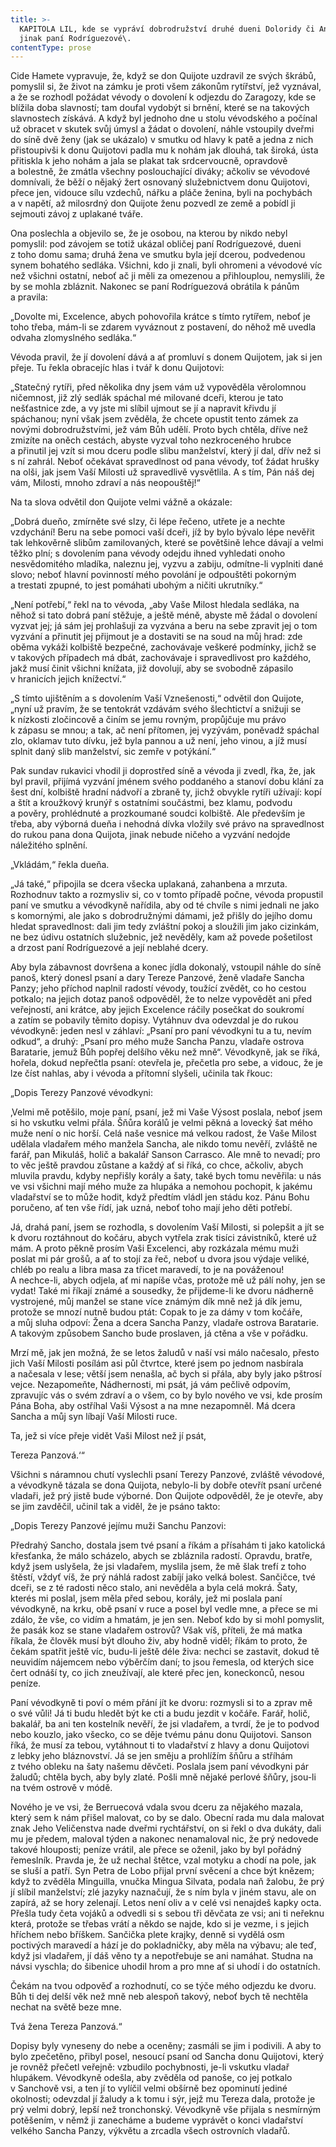 ```yaml
---
title: >-
  KAPITOLA LIL, kde se vypráví dobrodružství druhé dueni Doloridy či Angustiady,
  jinak paní Rodríguezové\.
contentType: prose
---
```


  

Cide Hamete vypravuje, že, když se don Quijote uzdravil ze svých škrábů, pomyslil si, že život na zámku je proti všem zákonům rytířství, jež vyznával, a že se rozhodl požádat vévody o dovolení k odjezdu do Zaragozy, kde se blížila doba slavností; tam doufal vydobýt si brnění, které se na takových slavnostech získává. A když byl jednoho dne u stolu vévodského a počínal už obracet v skutek svůj úmysl a žádat o dovolení, náhle vstoupily dveřmi do síně dvě ženy (jak se ukázalo) v smutku od hlavy k patě a jedna z nich přistoupivši k donu Quijotovi padla mu k nohám jak dlouhá, tak široká, ústa přitiskla k jeho nohám a jala se plakat tak srdcervoucně, opravdově a bolestně, že zmátla všechny poslouchající diváky; ačkoliv se vévodové domnívali, že běží o nějaký žert osnovaný služebnictvem donu Quijotovi, přece jen, vidouce sílu vzdechů, nářku a pláče ženina, byli na pochybách a v napětí, až milosrdný don Quijote ženu pozvedl ze země a pobídl ji sejmouti závoj z uplakané tváře.

Ona poslechla a objevilo se, že je osobou, na kterou by nikdo nebyl pomyslil: pod závojem se totiž ukázal obličej paní Rodríguezové, dueni z toho domu sama; druhá žena ve smutku byla její dcerou, podvedenou synem bohatého sedláka. Všichni, kdo ji znali, byli ohromeni a vévodové víc než všichni ostatní, neboť ač ji měli za omezenou a přihlouplou, nemyslili, že by se mohla zbláznit. Nakonec se paní Rodríguezová obrátila k pánům a pravila:

„Dovolte mi, Excelence, abych pohovořila krátce s tímto rytířem, neboť je toho třeba, mám-li se zdarem vyváznout z postavení, do něhož mě uvedla odvaha zlomyslného sedláka.“

Vévoda pravil, že jí dovolení dává a ať promluví s donem Quijotem, jak si jen přeje. Tu řekla obracejíc hlas i tvář k donu Quijotovi:

„Statečný rytíři, před několika dny jsem vám už vypověděla věrolomnou ničemnost, již zlý sedlák spáchal mé milované dceři, kterou je tato nešťastnice zde, a vy jste mi slíbil ujmout se jí a napravit křivdu jí spáchanou; nyní však jsem zvěděla, že chcete opustit tento zámek za novými dobrodružstvími, jež vám Bůh udělí. Proto bych chtěla, dříve než zmizíte na oněch cestách, abyste vyzval toho nezkroceného hrubce a přinutil jej vzít si mou dceru podle slibu manželství, který jí dal, dřív než si s ní zahrál. Neboť očekávat spravedlnost od pana vévody, toť žádat hrušky na olši, jak jsem Vaší Milosti už spravedlivě vysvětlila. A s tím, Pán náš dej vám, Milosti, mnoho zdraví a nás neopouštěj!“

Na ta slova odvětil don Quijote velmi vážně a okázale:

„Dobrá dueňo, zmírněte své slzy, či lépe řečeno, utřete je a nechte vzdychání! Beru na sebe pomoci vaší dceři, jíž by bylo bývalo lépe nevěřit tak lehkověrně slibům zamilovaných, které se povětšině lehce dávají a velmi těžko plní; s dovolením pana vévody odejdu ihned vyhledati onoho nesvědomitého mladíka, naleznu jej, vyzvu a zabiju, odmítne-li vyplniti dané slovo; neboť hlavní povinností mého povolání je odpouštěti pokorným a trestati zpupné, to jest pomáhati ubohým a ničiti ukrutníky.“

„Není potřebí,“ řekl na to vévoda, „aby Vaše Milost hledala sedláka, na něhož si tato dobrá paní stěžuje, a ještě méně, abyste mě žádal o dovolení vyzvat jej; já sám jej prohlašuji za vyzvána a beru na sebe zpravit jej o tom vyzvání a přinutit jej přijmout je a dostaviti se na soud na můj hrad: zde oběma vykáži kolbiště bezpečné, zachovávaje veškeré podmínky, jichž se v takových případech má dbát, zachovávaje i spravedlivost pro každého, jakž musí činit všichni knížata, již dovolují, aby se svobodně zápasilo v hranicích jejich knížectví.“

„S tímto ujištěním a s dovolením Vaší Vznešenosti,“ odvětil don Quijote, „nyní už pravím, že se tentokrát vzdávám svého šlechtictví a snižuji se k nízkosti zločincově a činím se jemu rovným, propůjčuje mu právo k zápasu se mnou; a tak, ač není přítomen, jej vyzývám, poněvadž spáchal zlo, oklamav tuto dívku, jež byla pannou a už není, jeho vinou, a jíž musí splnit daný slib manželství, sic zemře v potýkání.“

Pak sundav rukavici vhodil ji doprostřed síně a vévoda ji zvedl, řka, že, jak byl pravil, přijímá vyzvání jménem svého poddaného a stanoví dobu klání za šest dní, kolbiště hradní nádvoří a zbraně ty, jichž obvykle rytíři užívají: kopí a štít a kroužkový krunýř s ostatními součástmi, bez klamu, podvodu a pověry, prohlédnuté a prozkoumané soudci kolbiště. Ale především je třeba, aby výborná dueňa i nehodná dívka vložily své právo na spravedlnost do rukou pana dona Quijota, jinak nebude ničeho a vyzvání nedojde náležitého splnění.

„Vkládám,“ řekla dueňa.

„Já také,“ připojila se dcera všecka uplakaná, zahanbena a mrzuta. Rozhodnuv takto a rozmysliv si, co v tomto případě počne, vévoda propustil paní ve smutku a vévodkyně nařídila, aby od té chvíle s nimi jednali ne jako s komornými, ale jako s dobrodružnými dámami, jež přišly do jejího domu hledat spravedlnost: dali jim tedy zvláštní pokoj a sloužili jim jako cizinkám, ne bez údivu ostatních služebnic, jež nevěděly, kam až povede pošetilost a drzost paní Rodríguezové a její neblahé dcery.

Aby byla zábavnost dovršena a konec jídla dokonalý, vstoupil náhle do síně panoš, který donesl psaní a dary Tereze Panzové, ženě vladaře Sancha Panzy; jeho příchod naplnil radostí vévody, toužící zvědět, co ho cestou potkalo; na jejich dotaz panoš odpověděl, že to nelze vypovědět ani před veřejností, ani krátce, aby jejich Excelence ráčily posečkat do soukromí a zatím se pobavily těmito dopisy. Vytáhnuv dva odevzdal je do rukou vévodkyně: jeden nesl v záhlaví: „Psaní pro paní vévodkyni tu a tu, nevím odkud“, a druhý: „Psaní pro mého muže Sancha Panzu, vladaře ostrova Baratarie, jemuž Bůh popřej delšího věku než mně“. Vévodkyně, jak se říká, hořela, dokud nepřečtla psaní: otevřela je, přečetla pro sebe, a vidouc, že je lze číst nahlas, aby i vévoda a přítomní slyšeli, učinila tak řkouc:

„Dopis Terezy Panzové vévodkyni:

‚Velmi mě potěšilo, moje paní, psaní, jež mi Vaše Výsost poslala, neboť jsem si ho vskutku velmi přála. Šňůra korálů je velmi pěkná a lovecký šat mého muže není o nic horší. Celá naše vesnice má velkou radost, že Vaše Milost udělala vladařem mého manžela Sancha, ale nikdo tomu nevěří, zvláště ne farář, pan Mikuláš, holič a bakalář Sanson Carrasco. Ale mně to nevadí; pro to věc ještě pravdou zůstane a každý ať si říká, co chce, ačkoliv, abych mluvila pravdu, kdyby nepřišly korály a šaty, také bych tomu nevěřila: u nás ve vsi všichni mají mého muže za hlupáka a nemohou pochopit, k jakému vladařství se to může hodit, když předtím vládl jen stádu koz. Pánu Bohu poručeno, ať ten vše řídí, jak uzná, neboť toho mají jeho děti potřebí.

Já, drahá paní, jsem se rozhodla, s dovolením Vaší Milosti, si polepšit a jít se k dvoru roztáhnout do kočáru, abych vytřela zrak tisíci závistníků, které už mám. A proto pěkně prosím Vaši Excelenci, aby rozkázala mému muži poslat mi pár grošů, a ať to stojí za řeč, neboť u dvora jsou výdaje veliké, chléb po realu a libra masa za třicet maravedí, to je na pováženou! A nechce-li, abych odjela, ať mi napíše včas, protože mě už pálí nohy, jen se vydat! Také mi říkají známé a sousedky, že přijdeme-li ke dvoru nádherně vystrojené, můj manžel se stane více známým dík mně než já dík jemu, protože se mnozí nutně budou ptát: Copak to je za dámy v tom kočáře, a můj sluha odpoví: Žena a dcera Sancha Panzy, vladaře ostrova Baratarie. A takovým způsobem Sancho bude proslaven, já ctěna a vše v pořádku.

Mrzí mě, jak jen možná, že se letos žaludů v naší vsi málo načesalo, přesto jich Vaší Milosti posílám asi půl čtvrtce, které jsem po jednom nasbírala a načesala v lese; větší jsem nenašla, ač bych si přála, aby byly jako pštrosí vejce. Nezapomeňte, Nádhernosti, mi psát, já vám pečlivě odpovím, zpravujíc vás o svém zdraví a o všem, co by bylo nového ve vsi, kde prosím Pána Boha, aby ostříhal Vaši Výsost a na mne nezapomněl. Má dcera Sancha a můj syn líbají Vaší Milosti ruce.

Ta, jež si více přeje vidět Vaši Milost než jí psát,

Tereza Panzová.‘“

Všichni s náramnou chutí vyslechli psaní Terezy Panzové, zvláště vévodové, a vévodkyně tázala se dona Quijota, nebylo-li by dobře otevřít psaní určené vladaři, jež prý jistě bude výborné. Don Quijote odpověděl, že je otevře, aby se jim zavděčil, učinil tak a viděl, že je psáno takto:

„Dopis Terezy Panzové jejímu muži Sanchu Panzovi:

Předrahý Sancho, dostala jsem tvé psaní a říkám a přísahám ti jako katolická křesťanka, že málo scházelo, abych se zbláznila radostí. Opravdu, bratře, když jsem uslyšela, že jsi vladařem, myslila jsem, že mě šlak trefí z toho štěstí, vždyť víš, že prý náhlá radost zabíjí jako velká bolest. Sančičce, tvé dceři, se z té radosti něco stalo, ani nevěděla a byla celá mokrá. Šaty, kterés mi poslal, jsem měla před sebou, korály, jež mi poslala paní vévodkyně, na krku, obě psaní v ruce a posel byl vedle mne, a přece se mi zdálo, že vše, co vidím a hmatám, je jen sen. Neboť kdo by si mohl pomyslit, že pasák koz se stane vladařem ostrovů? Však víš, příteli, že má matka říkala, že člověk musí být dlouho živ, aby hodně viděl; říkám to proto, že čekám spatřit ještě víc, budu-li ještě déle živa: nechci se zastavit, dokud tě neuvidím nájemcem nebo výběrčím daní; to jsou řemesla, od kterých sice čert odnáší ty, co jich zneužívají, ale které přec jen, koneckonců, nesou peníze.

Paní vévodkyně ti poví o mém přání jít ke dvoru: rozmysli si to a zprav mě o své vůli! Já ti budu hledět být ke cti a budu jezdit v kočáře. Farář, holič, bakalář, ba ani ten kostelník nevěří, že jsi vladařem, a tvrdí, že je to podvod nebo kouzlo, jako všecko, co se děje tvému pánu donu Quijotovi. Sanson říká, že musí za tebou, vytáhnout ti to vladařství z hlavy a donu Quijotovi z lebky jeho bláznovství. Já se jen směju a prohlížím šňůru a stříhám z tvého obleku na šaty našemu děvčeti. Poslala jsem paní vévodkyni pár žaludů; chtěla bych, aby byly zlaté. Pošli mně nějaké perlové šňůry, jsou-li na tvém ostrově v módě.

Nového je ve vsi, že Berruecová vdala svou dceru za nějakého mazala, který sem k nám přišel malovat, co by se dalo. Obecní rada mu dala malovat znak Jeho Veličenstva nade dveřmi rychtářství, on si řekl o dva dukáty, dali mu je předem, maloval týden a nakonec nenamaloval nic, že prý nedovede takové hlouposti; peníze vrátil, ale přece se oženil, jako by byl pořádný řemeslník. Pravda je, že už nechal štětce, vzal motyku a chodí na pole, jak se sluší a patří. Syn Petra de Lobo přijal první svěcení a chce být knězem; když to zvěděla Minguilla, vnučka Mingua Silvata, podala naň žalobu, že prý jí slíbil manželství; zlé jazyky naznačují, že s ním byla v jiném stavu, ale on zapírá, až se hory zelenají. Letos není oliv a v celé vsi nenajdeš kapky octa. Přešla tudy četa vojáků a odvedli si s sebou tři děvčata ze vsi; ani ti neřeknu která, protože se třebas vrátí a někdo se najde, kdo si je vezme, i s jejich hříchem nebo bříškem. Sančička plete krajky, denně si vydělá osm poctivých maravedí a hází je do pokladničky, aby měla na výbavu; ale teď, když jsi vladařem, jí dáš věno ty a nepotřebuje se ani namáhat. Studna na návsi vyschla; do šibenice uhodil hrom a pro mne ať si uhodí i do ostatních.

Čekám na tvou odpověď a rozhodnutí, co se týče mého odjezdu ke dvoru. Bůh ti dej delší věk než mně neb alespoň takový, neboť bych tě nechtěla nechat na světě beze mne.

Tvá žena Tereza Panzová.“

Dopisy byly vyneseny do nebe a oceněny; zasmáli se jim i podivili. A aby to bylo zpečetěno, přibyl posel, nesoucí psaní od Sancha donu Quijotovi, který je rovněž přečetl veřejně: vzbudilo pochybnosti, je-li vskutku vladař hlupákem. Vévodkyně odešla, aby zvěděla od panoše, co jej potkalo v Sanchově vsi, a ten jí to vylíčil velmi obšírně bez opominutí jediné okolnosti; odevzdal jí žaludy a k tomu i sýr, jejž mu Tereza dala, protože je prý velmi dobrý, lepší než tronchonský. Vévodkyně vše přijala s nesmírným potěšením, v němž ji zanecháme a budeme vyprávět o konci vladařství velkého Sancha Panzy, výkvětu a zrcadla všech ostrovních vladařů.
